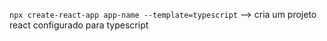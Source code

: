 `npx create-react-app app-name --template=typescript` --> cria um projeto react configurado para typescript

